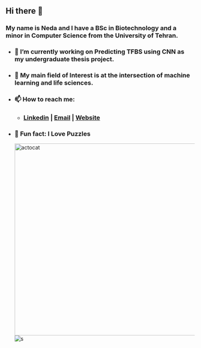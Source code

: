   ## Hi there 👋
  
  ### My name is Neda and I have a BSc in Biotechnology and a minor in Computer Science from the University of Tehran. 
+ ###  🔭 I’m currently working on Predicting TFBS using CNN as my undergraduate thesis project.
+ ###  🌱 My main field of Interest is at the intersection of machine learning and life sciences.                                                                              
+ ###  📫 How to reach me:
  + ### [Linkedin](https://www.linkedin.com/in/neda-esfehani/) | <a href="mailto:neda.esfehani@gmail.com">Email</a> | [Website]()
+ ### 🧩 Fun fact: I Love Puzzles


  <img width="512" alt="actocat" src="https://github.com/1Neda1/1Neda1/assets/107118340/abbe1344-611d-4980-b79a-6608a7eb7f22"> ![s](https://github.com/1Neda1/1Neda1/assets/107118340/4c59cdd0-ecfa-4c8a-86a9-4e846fc02169)
